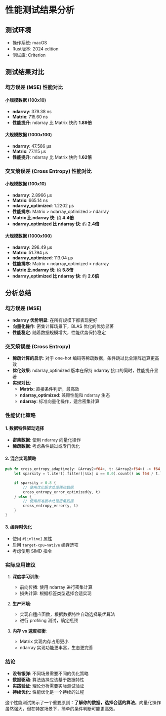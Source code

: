 # 性能测试结果分析

## 测试环境
- 操作系统: macOS
- Rust版本: 2024 edition
- 测试库: Criterion

## 测试结果对比

### 均方误差 (MSE) 性能对比

#### 小规模数据 (100x10)
- **ndarray**: 379.38 ns
- **Matrix**: 715.60 ns
- **性能提升**: ndarray 比 Matrix 快约 **1.89倍**

#### 大规模数据 (1000x100)
- **ndarray**: 47.586 µs
- **Matrix**: 77.115 µs
- **性能提升**: ndarray 比 Matrix 快约 **1.62倍**

### 交叉熵误差 (Cross Entropy) 性能对比

#### 小规模数据 (100x10)
- **ndarray**: 2.8966 µs
- **Matrix**: 665.14 ns
- **ndarray_optimized**: 1.2202 µs
- **性能排序**: Matrix > ndarray_optimized > ndarray
- **Matrix 比 ndarray 快**: 约 **4.4倍**
- **ndarray_optimized 比 ndarray 快**: 约 **2.4倍**

#### 大规模数据 (1000x100)
- **ndarray**: 298.49 µs
- **Matrix**: 51.794 µs
- **ndarray_optimized**: 113.04 µs
- **性能排序**: Matrix > ndarray_optimized > ndarray
- **Matrix 比 ndarray 快**: 约 **5.8倍**
- **ndarray_optimized 比 ndarray 快**: 约 **2.6倍**

## 分析总结

### 均方误差 (MSE)
- **ndarray 优势明显**: 在所有规模下都表现更好
- **向量化操作**: 密集计算场景下，BLAS 优化的优势显著
- **性能稳定**: 随着数据规模增大，性能优势保持稳定

### 交叉熵误差 (Cross Entropy)
- **稀疏计算的启示**: 对于 one-hot 编码等稀疏数据，条件跳过比全矩阵运算更高效
- **优化效果**: ndarray_optimized 版本在保持 ndarray 接口的同时，性能提升显著
- **实现对比**:
  - **Matrix**: 直接条件判断，最高效
  - **ndarray_optimized**: 兼顾性能和 ndarray 生态
  - **ndarray**: 标准向量化操作，适合密集计算

### 性能优化策略

#### 1. 数据特性驱动选择
- **密集数据**: 使用 ndarray 向量化操作
- **稀疏数据**: 考虑条件跳过或专门优化

#### 2. 混合实现策略
```rust
pub fn cross_entropy_adaptive(y: &Array2<f64>, t: &Array2<f64>) -> f64 {
    let sparsity = t.iter().filter(|&&x| x == 0.0).count() as f64 / t.len() as f64;
    
    if sparsity > 0.8 {
        // 使用优化版本处理稀疏数据
        cross_entropy_error_optimized(y, t)
    } else {
        // 使用标准版本处理密集数据
        cross_entropy_error(y, t)
    }
}
```

#### 3. 编译时优化
- 使用 `#[inline]` 属性
- 启用 `target-cpu=native` 编译选项
- 考虑使用 SIMD 指令

### 实际应用建议

1. **深度学习训练**: 
   - 前向传播: 使用 ndarray 进行密集计算
   - 损失计算: 根据标签类型选择合适实现

2. **生产环境**: 
   - 实现自适应函数，根据数据特性自动选择最优算法
   - 进行 profiling 测试，确定瓶颈

3. **内存 vs 速度权衡**:
   - Matrix 实现内存占用更小
   - ndarray 实现功能更丰富，生态更完善

### 结论

- **没有银弹**: 不同场景需要不同的优化策略
- **数据驱动**: 算法选择应该基于数据特性
- **实践验证**: 理论分析需要实际测试验证
- **持续优化**: 性能优化是一个持续的过程

这个性能测试揭示了一个重要原则：**了解你的数据，选择合适的算法**。向量化操作虽然强大，但在特定场景下，简单的条件判断可能更高效。